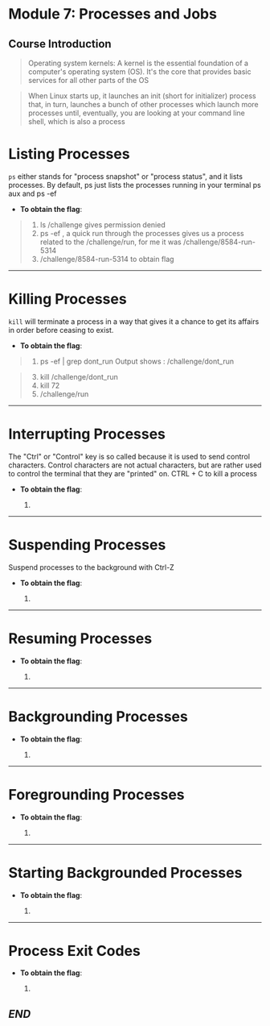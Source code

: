 # Module 7: Processes and Jobs

## Course Introduction

> Operating system kernels: A kernel is the essential foundation of a computer's operating system (OS). It's the core that provides basic services for all other parts of the OS

>  When Linux starts up, it launches an init (short for initializer) process that, in turn, launches a bunch of other processes which launch more processes until, eventually, you are looking at your command line shell, which is also a process


# Listing Processes
`ps` either stands for "process snapshot" or "process status", and it lists processes. By default, ps just lists the processes running in your terminal
ps aux and ps -ef 
- **To obtain the flag**:
  
>  1. ls /challenge gives permission denied
>  2. ps -ef , a quick run through the processes gives us a process related to the /challenge/run, for me it was /challenge/8584-run-5314
>  3. /challenge/8584-run-5314 to obtain flag
---

# Killing Processes

`kill` will terminate a process in a way that gives it a chance to get its affairs in order before ceasing to exist.

- **To obtain the flag**:

>  1.  ps -ef | grep dont_run
      Output shows : /challenge/dont_run

>  3.  kill /challenge/dont_run
>  4.  kill 72
>  5.  /challenge/run 

---

# Interrupting Processes

The "Ctrl" or "Control" key is so called because it is used to send control characters. Control characters are not actual characters, but are rather used to control the terminal that they are "printed" on. CTRL + C to kill a process

- **To obtain the flag**:

  1.

---

# Suspending Processes

Suspend processes to the background with Ctrl-Z 

- **To obtain the flag**:

  1. 

---

# Resuming Processes


- **To obtain the flag**:

  1. 

---

# Backgrounding Processes
- **To obtain the flag**:

  1.

---

# Foregrounding Processes
- **To obtain the flag**:

  1. 

---

# Starting Backgrounded Processes 
- **To obtain the flag**:

  1. 
---

# Process Exit Codes
- **To obtain the flag**:

  1. 


## *_END_* 

